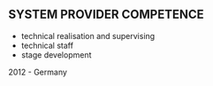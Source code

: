 ## SYSTEM PROVIDER COMPETENCE

+ technical realisation and supervising
+ technical staff
+ stage development

2012 - Germany